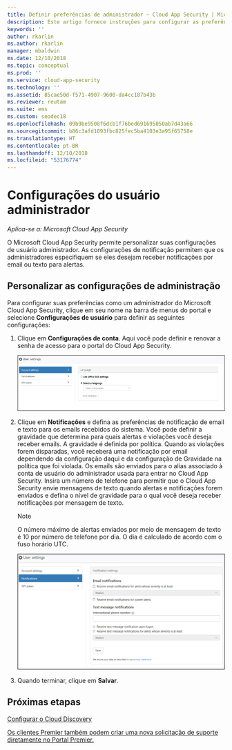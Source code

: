 ```yaml
---
title: Definir preferências de administrador – Cloud App Security | Microsoft Docs
description: Este artigo fornece instruções para configurar as preferências do administrador em Cloud App Security.
keywords: ''
author: rkarlin
ms.author: rkarlin
manager: mbaldwin
ms.date: 12/10/2018
ms.topic: conceptual
ms.prod: ''
ms.service: cloud-app-security
ms.technology: ''
ms.assetid: 85cae50d-f571-4907-9600-da4cc187b43b
ms.reviewer: reutam
ms.suite: ems
ms.custom: seodec18
ms.openlocfilehash: 09b9be9508f6dcb1f76bed691695050ab7d43a66
ms.sourcegitcommit: b86c3afd1093fbc825fec5ba4103e3a95f65758e
ms.translationtype: HT
ms.contentlocale: pt-BR
ms.lasthandoff: 12/10/2018
ms.locfileid: "53176774"
---
```

# <a name="admin-user-settings"></a>Configurações do usuário administrador

*Aplica-se a: Microsoft Cloud App Security*

O Microsoft Cloud App Security permite personalizar suas configurações de usuário administrador. As configurações de notificação permitem que os administradores especifiquem se eles desejam receber notificações por email ou texto para alertas. 

##  <a name="Adminsettings"></a> Personalizar as configurações de administração  
Para configurar suas preferências como um administrador do Microsoft Cloud App Security, clique em seu nome na barra de menus do portal e selecione **Configurações de usuário** para definir as seguintes configurações:  
  
1.  Clique em **Configurações de conta**. Aqui você pode definir e renovar a senha de acesso para o portal do Cloud App Security.  
  
     ![configurações de usuário personalizadas](./media/custom-user-settings.png "configurações de usuário personalizadas")  
  
2.  Clique em **Notificações** e defina as preferências de notificação de email e texto para os emails recebidos do sistema.  Você pode definir a gravidade que determina para quais alertas e violações você deseja receber emails. A gravidade é definida por política. Quando as violações forem disparadas, você receberá uma notificação por email dependendo da configuração daqui e da configuração de Gravidade na política que foi violada. Os emails são enviados para o alias associado à conta de usuário do administrador usada para entrar no Cloud App Security. Insira um número de telefone para permitir que o Cloud App Security envie mensagens de texto quando alertas e notificações forem enviados e defina o nível de gravidade para o qual você deseja receber notificações por mensagem de texto.  
  
    > [!NOTE] 
    > O número máximo de alertas enviados por meio de mensagem de texto é 10 por número de telefone por dia. O dia é calculado de acordo com o fuso horário UTC. 
  
    ![configurações de notificação](./media/notification-settings.png "configurações de notificação")  
  
3. Quando terminar, clique em **Salvar**.  
  
  
 
  
    
## <a name="next-steps"></a>Próximas etapas  
[Configurar o Cloud Discovery](set-up-cloud-discovery.md)   

[Os clientes Premier também podem criar uma nova solicitação de suporte diretamente no Portal Premier.](https://premier.microsoft.com/)  
  
  